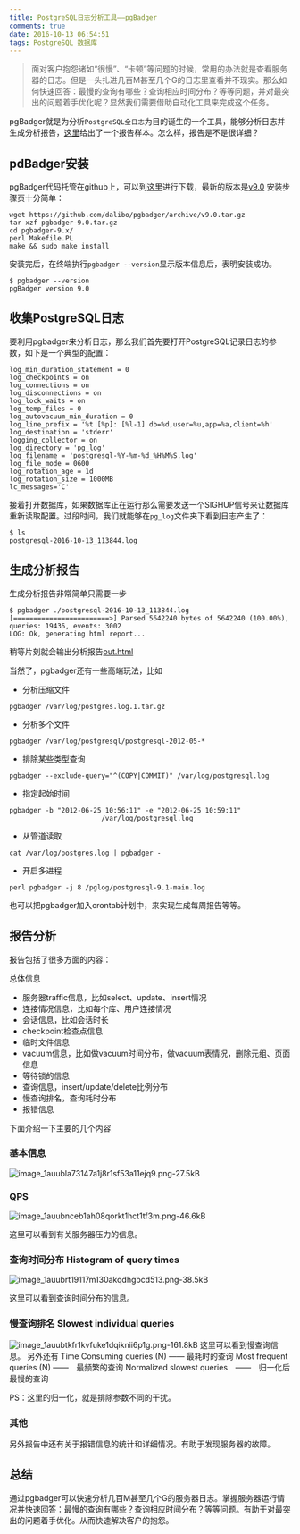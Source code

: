 ```yaml
---
title: PostgreSQL日志分析工具——pgBadger
comments: true
date: 2016-10-13 06:54:51
tags: PostgreSQL 数据库
---
```



> 面对客户抱怨诸如“很慢”、“卡顿”等问题的时候，常用的办法就是查看服务器的日志。但是一头扎进几百M甚至几个G的日志里查看并不现实。那么如何快速回答：最慢的查询有哪些？查询相应时间分布？等等问题，并对最突出的问题着手优化呢？显然我们需要借助自动化工具来完成这个任务。

pgBadger就是为分析`PostgreSQL全日志`为目的诞生的一个工具，能够分析日志并生成分析报告，[这里](/uploads/out.html)给出了一个报告样本。怎么样，报告是不是很详细？

## pdBadger安装
pgBadger代码托管在github上，可以到[这里](https://github.com/dalibo/pgbadger/releases)进行下载，最新的版本是[v9.0](https://github.com/dalibo/pgbadger/archive/v9.0.tar.gz)
安装步骤页十分简单：
```
wget https://github.com/dalibo/pgbadger/archive/v9.0.tar.gz
tar xzf pgbadger-9.0.tar.gz
cd pgbadger-9.x/
perl Makefile.PL
make && sudo make install
```
安装完后，在终端执行`pgbadger --version`显示版本信息后，表明安装成功。
```
$ pgbadger --version
pgBadger version 9.0
```

## 收集PostgreSQL日志

要利用pgbadger来分析日志，那么我们首先要打开PostgreSQL记录日志的参数，如下是一个典型的配置：
```
log_min_duration_statement = 0 
log_checkpoints = on
log_connections = on
log_disconnections = on
log_lock_waits = on
log_temp_files = 0 
log_autovacuum_min_duration = 0 
log_line_prefix = '%t [%p]: [%l-1] db=%d,user=%u,app=%a,client=%h'
log_destination = 'stderr'  
logging_collector = on    
log_directory = 'pg_log'
log_filename = 'postgresql-%Y-%m-%d_%H%M%S.log'
log_file_mode = 0600
log_rotation_age = 1d
log_rotation_size = 1000MB
lc_messages='C'
```
接着打开数据库，如果数据库正在运行那么需要发送一个SIGHUP信号来让数据库重新读取配置。过段时间，我们就能够在`pg_log`文件夹下看到日志产生了：
```
$ ls
postgresql-2016-10-13_113844.log
```

## 生成分析报告
生成分析报告非常简单只需要一步
```
$ pgbadger ./postgresql-2016-10-13_113844.log
[========================>] Parsed 5642240 bytes of 5642240 (100.00%), queries: 19436, events: 3002
LOG: Ok, generating html report...
```
稍等片刻就会输出分析报告[out.html](/uploads/out.html)

当然了，pgbadger还有一些高端玩法，比如

-  分析压缩文件
```
pgbadger /var/log/postgres.log.1.tar.gz 
```
-  分析多个文件
```
pgbadger /var/log/postgresql/postgresql-2012-05-*
```
-  排除某些类型查询
```
pgbadger --exclude-query="^(COPY|COMMIT)" /var/log/postgresql.log
```
-  指定起始时间
```
pgbadger -b "2012-06-25 10:56:11" -e "2012-06-25 10:59:11" 
                       /var/log/postgresql.log
```
-  从管道读取
```
cat /var/log/postgres.log | pgbadger -
```
-  开启多进程
```
perl pgbadger -j 8 /pglog/postgresql-9.1-main.log
```

也可以把pgbadger加入crontab计划中，来实现生成每周报告等等。


## 报告分析

报告包括了很多方面的内容：

总体信息

- 服务器traffic信息，比如select、update、insert情况
- 连接情况信息，比如每个库、用户连接情况
- 会话信息，比如会话时长
- checkpoint检查点信息
- 临时文件信息
- vacuum信息，比如做vacuum时间分布，做vacuum表情况，删除元组、页面信息
- 等待锁的信息
- 查询信息，insert/update/delete比例分布
- 慢查询排名，查询耗时分布
- 报错信息

下面介绍一下主要的几个内容

### 基本信息

![image_1auubla73147a1j8r1sf53a11ejq9.png-27.5kB](http://static.zybuluo.com/shenyuflying/f65eqmftm1egi0k8vkm68ub4/image_1auubla73147a1j8r1sf53a11ejq9.png)

### QPS

![image_1auubnceb1ah08qorkt1hct1tf3m.png-46.6kB]( http://static.zybuluo.com/shenyuflying/qtlgqigexi461t1ixoppuxkd/image_1auubnceb1ah08qorkt1hct1tf3m.png)

这里可以看到有关服务器压力的信息。

### 查询时间分布 Histogram of query times

![image_1auubrt19117m130akqdhgbcd513.png-38.5kB](http://static.zybuluo.com/shenyuflying/n5eyqk5866jo00x082uubo63/image_1auubrt19117m130akqdhgbcd513.png)

这里可以看到查询时间分布的信息。
### 慢查询排名 Slowest individual queries

![image_1auubtkfr1kvfuke1dqiknii6p1g.png-161.8kB](http://static.zybuluo.com/shenyuflying/b608kg30v8brh5m4mfupw7xt/image_1auubtkfr1kvfuke1dqiknii6p1g.png)
这里可以看到慢查询信息。
另外还有
Time Consuming queries (N) —— 最耗时的查询
Most frequent queries (N) ——　最频繁的查询
Normalized slowest queries　——　归一化后最慢的查询

PS：这里的归一化，就是排除参数不同的干扰。
### 其他

另外报告中还有关于报错信息的统计和详细情况。有助于发现服务器的故障。

## 总结

通过pgbadger可以快速分析几百M甚至几个G的服务器日志。掌握服务器运行情况并快速回答：最慢的查询有哪些？查询相应时间分布？等等问题。有助于对最突出的问题着手优化。从而快速解决客户的抱怨。
